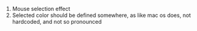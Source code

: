 1. Mouse selection effect
2. Selected color should be defined somewhere, as like mac os does, not hardcoded, and not so pronounced
